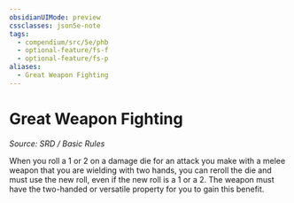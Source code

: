 ```yaml
---
obsidianUIMode: preview
cssclasses: json5e-note
tags:
  - compendium/src/5e/phb
  - optional-feature/fs-f
  - optional-feature/fs-p
aliases:
  - Great Weapon Fighting
---
```

# Great Weapon Fighting
*Source: SRD / Basic Rules* 

When you roll a 1 or 2 on a damage die for an attack you make with a melee weapon that you are wielding with two hands, you can reroll the die and must use the new roll, even if the new roll is a 1 or a 2. The weapon must have the two-handed or versatile property for you to gain this benefit.